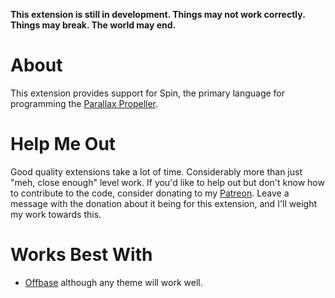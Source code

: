 **This extension is still in development. Things may not work correctly. Things may break. The world may end.**

# About

This extension provides support for Spin, the primary language for programming the [Parallax Propeller](https://www.parallax.com/catalog/microcontrollers/propeller).

# Help Me Out

Good quality extensions take a lot of time. Considerably more than just "meh, close enough" level work. If you'd like to help out but don't know how to contribute to the code, consider donating to my [Patreon](https://www.patreon.com/Entomy). Leave a message with the donation about it being for this extension, and I'll weight my work towards this.

# Works Best With
* [Offbase](https://marketplace.visualstudio.com/items?itemName=Entomy.offbase) although any theme will work well.

